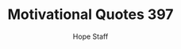 ---
image: /assets/img/mq/mq_397_clark.png
title: Motivational Quotes 397
categories:
  - Motivational Quotes
author: Hope Staff
notes: Motivational Quotes 397
embed: >-
  EMBED_GOES_HERE
transcript: >-
  SOME LINES OF TEXT START HERE
---
